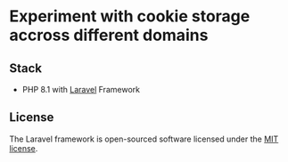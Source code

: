 Experiment with cookie storage accross different domains
========================================================
## Stack

- PHP 8.1 with [Laravel](https://laravel.com) Framework

## License

The Laravel framework is open-sourced software licensed under the [MIT license](https://opensource.org/licenses/MIT).
